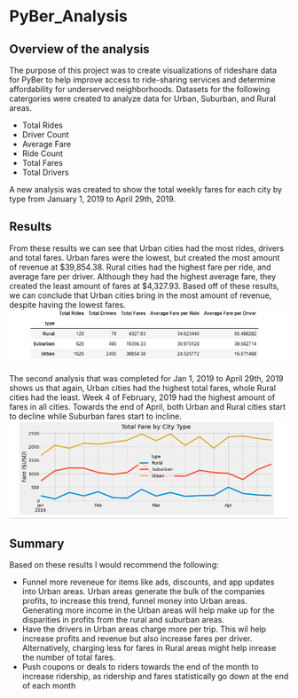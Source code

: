 # PyBer_Analysis
## Overview of the analysis
The purpose of this project was to create visualizations of rideshare data for PyBer to help improve access to ride-sharing services and determine affordability for underserved neighborhoods. Datasets for the following catergories were created to analyze data for Urban, Suburban, and Rural areas.
  * Total Rides
  * Driver Count
  * Average Fare
  * Ride Count
  * Total Fares
  * Total Drivers

A new analysis was created to show the total weekly fares for each city by type from January 1, 2019 to April 29th, 2019. 


## Results
From these results we can see that Urban cities had the most rides, drivers and total fares. Urban fares were the lowest, but created the most amount of revenue at $39,854.38. Rural cities had the highest fare per ride, and average fare per driver. Although they had the highest average fare, they created the least amount of fares at $4,327.93. Based off of these results, we can conclude that Urban cities bring in the most amount of revenue, despite having the lowest fares. 
![pic1](Analysis/Challenge_summary.PNG)

The second analysis that was completed for Jan 1, 2019 to April 29th, 2019 shows us that again, Urban cities had the highest total fares, whole Rural cities had the least. Week 4 of February, 2019 had the highest amount of fares in all cities. Towards the end of April, both Urban and Rural cities start to decline while Suburban fares start to incline. 
![pic1](Analysis/Totalfarecitytype.PNG)



## Summary

Based on these results I would recommend the following:
 * Funnel more reveneue for items like ads, discounts, and app updates into Urban areas. Urban areas generate the bulk of the companies profits, to increase this trend, funnel money into Urban areas. Generating more income in the Urban areas will help make up for the disparities in profits from the rural and suburban areas. 
 * Have the drivers in Urban areas charge more per trip. This wil help increase profits and revenue but also increase fares per driver. Alternatively, charging less for fares in Rural areas might help inrease the number of total fares. 
 * Push coupons or deals to riders towards the end of the month to increase ridership, as ridership and fares statistically go down at the end of each month
